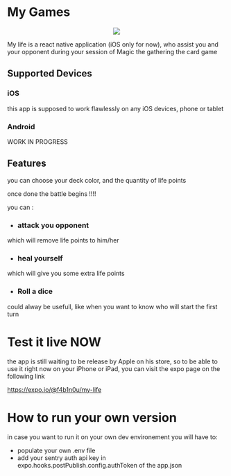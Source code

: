 # My Games
<p align="center">
  <img src ="https://raw.githubusercontent.com/F4b1n0u/my-life/master/demo.gif" />
</p>
My life is a react native application (iOS only for now), who assist you and your opponent during your session of Magic the gathering the card game

## Supported Devices
### iOS
this app is supposed to work flawlessly on any iOS devices, phone or tablet

### Android
WORK IN PROGRESS

## Features
you can choose your deck color, and the quantity of life points

once done the battle begins !!!!

you can :

- ### attack you opponent
which will remove life points to him/her
- ### heal yourself
which will give you some extra life points
- ### Roll a dice
could alway be usefull, like when you want to know who will start the first turn

# Test it live NOW
the app is still waiting to be release by Apple on his store, so to be able to use it right now on your iPhone or iPad,  you can visit the expo page on the following link

https://expo.io/@f4b1n0u/my-life
 
# How to run your own version
in case you want to run it on your own dev environement you will have to:
- populate your own .env file
- add your sentry auth api key in expo.hooks.postPublish.config.authToken of the app.json
